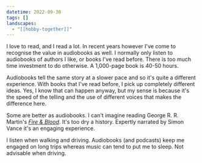 ```yaml
---
datetime: 2022-09-30
tags: []
landscapes:
  - "[[hobby-together]]"
---
```


I love to read, and I read a lot. In recent years however I've come to recognise the value in audiobooks as well. I normally only listen to audiobooks of authors I like, or books I've read before. There is too much time investment to do otherwise. A 1,000-page book is 40-50 hours.

Audiobooks tell the same story at a slower pace and so it's quite a different experience. With books that I've read before, I pick up completely different ideas. Yes, I know that can happen anyway, but my sense is because it's the speed of the telling and the use of different voices that makes the difference here.

Some are better as audiobooks. I can't imagine reading George R. R. Martin's _[Fire & Blood](https://www.goodreads.com/book/show/39978052-fire-blood)_. It's too dry a history. Expertly narrated by Simon Vance it's an engaging experience.

I listen when walking and driving. Audiobooks (and podcasts) keep me engaged on long trips whereas music can tend to put me to sleep. Not advisable when driving.
